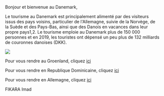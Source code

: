 Bonjour et bienvenue au Danemark,

Le tourisme au Danemark est principalement alimenté par des visiteurs issus des pays voisins, particulier de l'Allemagne, suivie de la
Norvège, de la Suède et des Pays-Bas, ainsi que des Danois en vacances dans leur propre pays1,2.
Le tourisme emploie au Danemark plus de 150 000 personnes et en 2019, les touristes ont dépensé un peu plus de 132 milliards de couronnes danoises (DKK).

<img src="https://upload.wikimedia.org/wikipedia/commons/6/61/Tivoli_Copenhagen_night.jpg"/>

Pour vous rendre au Groenland, cliquez <a href="arrivee.md">ici</a>

Pour vous rendre en Republique Dominicaine, cliquez <a href="republiquedominicaine.md">ici</a>

Pour vous rendre en Allemagne, cliquez <a href="allemagne.md">ici</a>


FIKARA Imad
